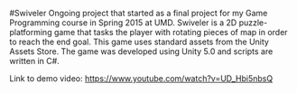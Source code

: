 #Swiveler
Ongoing project that started as a final project for my Game Programming course in Spring 2015
at UMD. Swiveler is a 2D puzzle-platforming game that tasks the player with rotating pieces of
map in order to reach the end goal. This game uses standard assets from the Unity Assets Store.
The game was developed using Unity 5.0 and scripts are written in C#.

Link to demo video: https://www.youtube.com/watch?v=UD_Hbi5nbsQ
